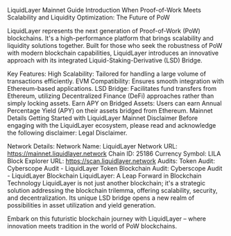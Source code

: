 LiquidLayer Mainnet Guide
Introduction
When Proof-of-Work Meets Scalability and Liquidity Optimization: The Future of PoW

LiquidLayer represents the next generation of Proof-of-Work (PoW) blockchains. It's a high-performance platform that brings scalability and liquidity solutions together. Built for those who seek the robustness of PoW with modern blockchain capabilities, LiquidLayer introduces an innovative approach with its integrated Liquid-Staking-Derivative (LSD) Bridge.

Key Features:
High Scalability: Tailored for handling a large volume of transactions efficiently.
EVM Compatibility: Ensures smooth integration with Ethereum-based applications.
LSD Bridge: Facilitates fund transfers from Ethereum, utilizing Decentralized Finance (DeFi) approaches rather than simply locking assets.
Earn APY on Bridged Assets: Users can earn Annual Percentage Yield (APY) on their assets bridged from Ethereum.
Mainnet Details
Getting Started with LiquidLayer Mainnet
Disclaimer
Before engaging with the LiquidLayer ecosystem, please read and acknowledge the following disclaimer: Legal Disclaimer.

Network Details:
Network Name: LiquidLayer
Network URL: https://mainnet.liquidlayer.network
Chain ID: 25186
Currency Symbol: LILA
Block Explorer URL: https://scan.liquidlayer.network
Audits:
Token Audit: Cyberscope Audit - LiquidLayer Token
Blockchain Audit: Cyberscope Audit - LiquidLayer Blockchain
LiquidLayer: A Leap Forward in Blockchain Technology
LiquidLayer is not just another blockchain; it's a strategic solution addressing the blockchain trilemma, offering scalability, security, and decentralization. Its unique LSD bridge opens a new realm of possibilities in asset utilization and yield generation.

Embark on this futuristic blockchain journey with LiquidLayer – where innovation meets tradition in the world of PoW blockchains.
